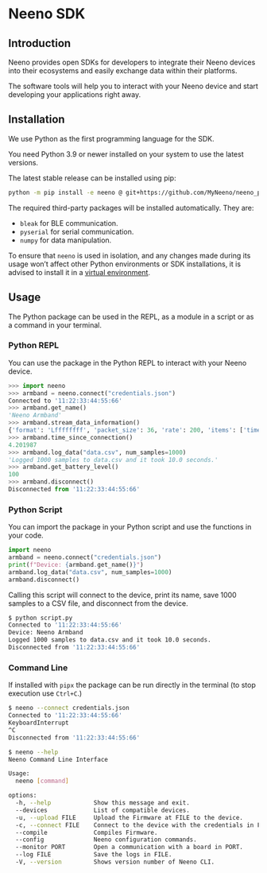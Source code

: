 # Neeno SDK

## Introduction

Neeno provides open SDKs for developers to integrate their Neeno devices into
their ecosystems and easily exchange data within their platforms.

The software tools will help you to interact with your Neeno device and start
developing your applications right away.

## Installation

We use Python as the first programming language for the SDK.

You need Python 3.9 or newer installed on your system to use the latest
versions.

The latest stable release can be installed using pip:

```bash
python -m pip install -e neeno @ git+https://github.com/MyNeeno/neeno_py.git
```

The required third-party packages will be installed automatically. They are:

- `bleak` for BLE communication.
- `pyserial` for serial communication.
- `numpy` for data manipulation.

To ensure that `neeno` is used in isolation, and any changes made during its
usage won’t affect other Python environments or SDK installations, it is
advised to install it in a [virtual environment](https://docs.python.org/3/library/venv.html#creating-virtual-environments).

## Usage

The Python package can be used in the REPL, as a module in a script or as a
command in your terminal.

### Python REPL

You can use the package in the Python REPL to interact with your Neeno device.

```python
>>> import neeno
>>> armband = neeno.connect("credentials.json")
Connected to '11:22:33:44:55:66'
>>> armband.get_name()
'Neeno Armband'
>>> armband.stream_data_information()
{'format': 'Lffffffff', 'packet_size': 36, 'rate': 200, 'items': ['timestamp', 'qw', 'qx', 'qy', 'qz', 'px', 'py', 'pz', 'fist']}
>>> armband.time_since_connection()
4.201987
>>> armband.log_data("data.csv", num_samples=1000)
'Logged 1000 samples to data.csv and it took 10.0 seconds.'
>>> armband.get_battery_level()
100
>>> armband.disconnect()
Disconnected from '11:22:33:44:55:66'
```

### Python Script

You can import the package in your Python script and use the functions in your
code.

```python
import neeno
armband = neeno.connect("credentials.json")
print(f"Device: {armband.get_name()}")
armband.log_data("data.csv", num_samples=1000)
armband.disconnect()
```

Calling this script will connect to the device, print its name, save 1000
samples to a CSV file, and disconnect from the device.

```bash
$ python script.py
Connected to '11:22:33:44:55:66'
Device: Neeno Armband
Logged 1000 samples to data.csv and it took 10.0 seconds.
Disconnected from '11:22:33:44:55:66'
```

### Command Line

If installed with `pipx` the package can be run directly in the terminal (to
stop execution use `Ctrl+C`.)

```bash
$ neeno --connect credentials.json
Connected to '11:22:33:44:55:66'
KeyboardInterrupt
^C
Disconnected from '11:22:33:44:55:66'

$ neeno --help
Neeno Command Line Interface

Usage:
  neeno [command]

options:
  -h, --help            Show this message and exit.
  --devices             List of compatible devices.
  -u, --upload FILE     Upload the Firmware at FILE to the device.
  -c, --connect FILE    Connect to the device with the credentials in FILE.
  --compile             Compiles Firmware.
  --config              Neeno configuration commands.
  --monitor PORT        Open a communication with a board in PORT.
  --log FILE            Save the logs in FILE.
  -V, --version         Shows version number of Neeno CLI.
```